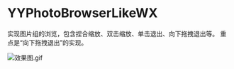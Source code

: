 # YYPhotoBrowserLikeWX

实现图片组的浏览，包含捏合缩放、双击缩放、单击退出、向下拖拽退出等。
重点是“向下拖拽退出”的实现。

![效果图.gif](http://upload-images.jianshu.io/upload_images/6162968-e1545e5c78ac8598.gif?imageMogr2/auto-orient/strip%7CimageView2/2/w/1240)
